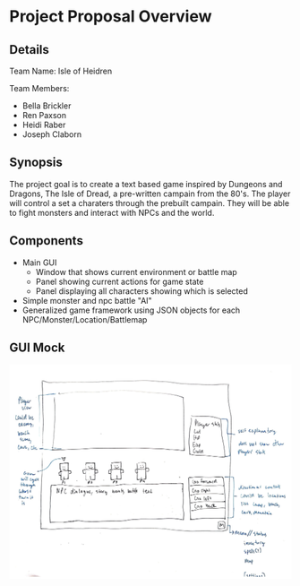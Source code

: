 # Project Proposal Overview

## Details
Team Name: Isle of Heidren

Team Members:
* Bella Brickler
* Ren Paxson
* Heidi Raber
* Joseph Claborn

## Synopsis
The project goal is to create a text based game inspired by Dungeons and Dragons, The Isle of Dread, a pre-written campain from the 80's. The player will control a set a charaters through the prebuilt campain. They will be able to fight monsters and interact with NPCs and the world.

## Components
* Main GUI
  * Window that shows current environment or battle map
  * Panel showing current actions for game state
  * Panel displaying all characters showing which is selected
* Simple monster and npc battle "AI"
* Generalized game framework using JSON objects for each NPC/Monster/Location/Battlemap

## GUI Mock
![image](GUI-template.jpg)
